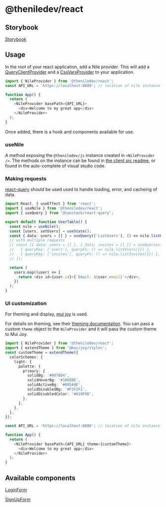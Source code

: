 # @theniledev/react

## Storybook

[Storybook](link-to-story-book)

## Usage

In the root of your react application, add a Nile provider. This will add a [QueryClientProvider](https://tanstack.com/query/v4/docs/quick-start) and a [CssVarsProvider](https://mui.com/joy-ui/getting-started/usage/) to your application.

```typescript
import { NileProvider } from '@theniledev/react';
const API_URL = 'https://localhost:8080'; // location of nile instance

function App() {
  return (
    <NileProvider basePath={API_URL}>
      <div>Welcome to my great app</div>
    </NileProvider>
  );
}
```

Once added, there is a hook and components available for use.

### useNile

A method exposing the `@theniledev/js` instance created in `<NileProvider />`. The methods on the instance can be found in [the client src readme](../../lib/nile/src/README.md), or found in the auto-complete of visual studio code.

### Making requests

[react-query](https://react-query.tanstack.com/) should be used used to handle loading, error, and cacheing of data.

```typescript
import React, { useEffect } from 'react';
import { useNile } from '@theniledev/react';
import { useQuery } from '@tanstack/react-query';

export default function UserTable() {
  const nile = useNile();
  const [users, setUsers] = useState();
  const { data: users = [] } = useQuery(['ListUsers'], () => nile.listUsers());
  // with multiple requests
  // const [{ data: users = [] }, { data: invites = [] }] = useQueries([
  //   { queryKey: ['users'], queryFn: () => nile.listUsers({}) },
  //   { queryKey: ['invites'], queryFn: () => nile.listInvites({}) },
  // ]);

  return (
    users.map((user) => {
      return <div id={user.id}>{`Email: ${user.email}`</div>;
    })
  );
}
```

### UI customization

For theming and display, [mui joy](https://mui.com/joy-ui/getting-started/overview/) is used.

For details on theming, see their [theming documentation](https://mui.com/joy-ui/customization/approaches/). You can pass a custom `theme` object to the `NileProvider` and it will pass the custom theme to Mui Joy.

```typescript
import { NileProvider } from '@theniledev/react';
import { extendTheme } from '@mui/joy/styles';
const customTheme = extendTheme({
  colorSchemes: {
    light: {
      palette: {
        primary: {
          solidBg: '#0078D4',
          solidHoverBg: '#106EBE',
          solidActiveBg: '#005A9E',
          solidDisabledBg: '#F3F2F1',
          solidDisabledColor: '#A19F9D',
        },
      },
    },
  },
});

const API_URL = 'https://localhost:8080'; // location of nile instance

function App() {
  return (
    <NileProvider basePath={API_URL} theme={customTheme}>
      <div>Welcome to my great app</div>
    </NileProvider>
  );
}
```

## Available components

[LoginForm](./src/components/LoginForm/README.md)

[SignUpForm](./src/components/SignUpForm/README.md)

